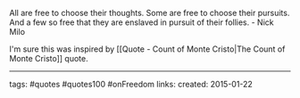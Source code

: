 All are free to choose their thoughts. Some are free to choose their pursuits. And a few so free that they are enslaved in pursuit of their follies. - Nick Milo

I'm sure this was inspired by [[Quote - Count of Monte Cristo|The Count of Monte Cristo]] quote.



---
tags: #quotes #quotes100 #onFreedom
links:
created: 2015-01-22